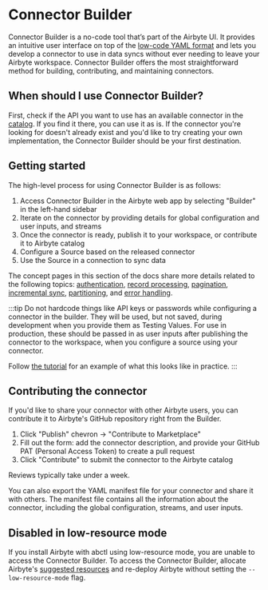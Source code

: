 # Connector Builder

Connector Builder is a no-code tool that’s part of the Airbyte UI.
It provides an intuitive user interface on top of the [low-code YAML format](https://docs.airbyte.com/connector-development/config-based/understanding-the-yaml-file/yaml-overview) and lets you develop a connector to use in data syncs without ever needing to leave your Airbyte workspace.
Connector Builder offers the most straightforward method for building, contributing, and maintaining connectors.

## When should I use Connector Builder?

First, check if the API you want to use has an available connector in the [catalog](/integrations). If you find it there, you can use it as is.
If the connector you're looking for doesn't already exist and you'd like to try creating your own implementation, the Connector Builder should be your first destination.

## Getting started

The high-level process for using Connector Builder is as follows:

1. Access Connector Builder in the Airbyte web app by selecting "Builder" in the left-hand sidebar
2. Iterate on the connector by providing details for global configuration and user inputs, and streams
3. Once the connector is ready, publish it to your workspace, or contribute it to Airbyte catalog
4. Configure a Source based on the released connector
5. Use the Source in a connection to sync data

The concept pages in this section of the docs share more details related to the following topics: [authentication](./authentication.md), [record processing](./record-processing.mdx), [pagination](./pagination.md), [incremental sync](./incremental-sync.md), [partitioning](./partitioning.md), and [error handling](./error-handling.md).

:::tip
Do not hardcode things like API keys or passwords while configuring a connector in the builder. They will be used, but not saved, during development when you provide them as Testing Values. For use in production, these should be passed in as user inputs after publishing the connector to the workspace, when you configure a source using your connector.

Follow [the tutorial](./tutorial.mdx) for an example of what this looks like in practice.
:::

## Contributing the connector

If you'd like to share your connector with other Airbyte users, you can contribute it to Airbyte's GitHub repository right from the Builder.

1. Click "Publish" chevron -> "Contribute to Marketplace"
2. Fill out the form: add the connector description, and provide your GitHub PAT (Personal Access Token) to create a pull request
3. Click "Contribute" to submit the connector to the Airbyte catalog

Reviews typically take under a week.

You can also export the YAML manifest file for your connector and share it with others. The manifest file contains all the information about the connector, including the global configuration, streams, and user inputs.

## Disabled in low-resource mode

If you install Airbyte with abctl using low-resource mode, you are unable to access the Connector Builder. To access the Connector Builder, allocate Airbyte's [suggested resources](/platform/using-airbyte/getting-started/oss-quickstart#suggested-resources) and re-deploy Airbyte without setting the `--low-resource-mode` flag.
